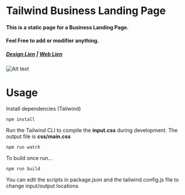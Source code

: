 # Tailwind Business Landing Page

#### This is a static page for a Business Landing Page.

#### Feel Free to add or modifier anything.

##### [Design Lien](https://www.figma.com/file/l55Swz7lESuB07aUWzarQQ/Project?type=design&node-id=1%3A2&mode=design&t=C3nwgyJbGWdhRuw5-1) | [Web Lien](https://business-landing-page-0.web.app/)

![Alt text](/img/screen.png?raw=true)

# Usage

Install dependencies (Tailwind)

```
npm install
```

Run the Tailwind CLI to compile the **input.css** during development. The output file is **css/main.css**

```
npm run watch
```

To build once run...

```
npm run build
```

You can edit the scripts in package.json and the tailwind.config.js file to change input/output locations
